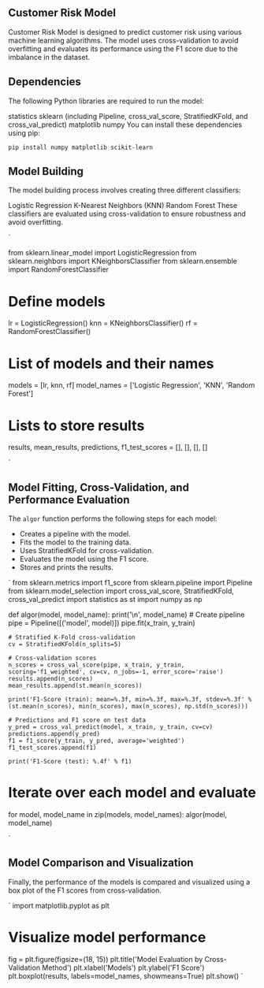 
## Customer Risk Model

Customer Risk Model is designed to predict customer risk using various machine learning algorithms. The model uses cross-validation to avoid overfitting and evaluates its performance using the F1 score due to the imbalance in the dataset.

## Dependencies
The following Python libraries are required to run the model:

statistics
sklearn (including Pipeline, cross_val_score, StratifiedKFold, and cross_val_predict)
matplotlib
numpy
You can install these dependencies using pip:

`
pip install numpy matplotlib scikit-learn
`
## Model Building
The model building process involves creating three different classifiers:

Logistic Regression
K-Nearest Neighbors (KNN)
Random Forest
These classifiers are evaluated using cross-validation to ensure robustness and avoid overfitting.

`

from sklearn.linear_model import LogisticRegression
from sklearn.neighbors import KNeighborsClassifier
from sklearn.ensemble import RandomForestClassifier


# Define models
lr = LogisticRegression()
knn = KNeighborsClassifier()
rf = RandomForestClassifier()

# List of models and their names
models = [lr, knn, rf]
model_names = ['Logistic Regression', 'KNN', 'Random Forest']

# Lists to store results
results, mean_results, predictions, f1_test_scores = [], [], [], []

`

## Model Fitting, Cross-Validation, and Performance Evaluation
The `algor` function performs the following steps for each model:

* Creates a pipeline with the model.
* Fits the model to the training data.
* Uses StratifiedKFold for cross-validation.
* Evaluates the model using the F1 score.
* Stores and prints the results.

`
from sklearn.metrics import f1_score
from sklearn.pipeline import Pipeline
from sklearn.model_selection import cross_val_score, StratifiedKFold, cross_val_predict
import statistics as st
import numpy as np

def algor(model, model_name):
    print('\n', model_name)
    # Create pipeline
    pipe = Pipeline([('model', model)])
    pipe.fit(x_train, y_train)
    
    # Stratified K-Fold cross-validation
    cv = StratifiedKFold(n_splits=5)
    
    # Cross-validation scores
    n_scores = cross_val_score(pipe, x_train, y_train, scoring='f1_weighted', cv=cv, n_jobs=-1, error_score='raise')
    results.append(n_scores)
    mean_results.append(st.mean(n_scores))
    
    print('F1-Score (train): mean=%.3f, min=%.3f, max=%.3f, stdev=%.3f' % (st.mean(n_scores), min(n_scores), max(n_scores), np.std(n_scores)))
    
    # Predictions and F1 score on test data
    y_pred = cross_val_predict(model, x_train, y_train, cv=cv)
    predictions.append(y_pred)
    f1 = f1_score(y_train, y_pred, average='weighted')
    f1_test_scores.append(f1)
    
    print('F1-Score (test): %.4f' % f1)


# Iterate over each model and evaluate

for model, model_name in zip(models, model_names):
    algor(model, model_name)

`

## Model Comparison and Visualization
Finally, the performance of the models is compared and visualized using a box plot of the F1 scores from cross-validation.

`
import matplotlib.pyplot as plt

# Visualize model performance

fig = plt.figure(figsize=(18, 15))
plt.title('Model Evaluation by Cross-Validation Method')
plt.xlabel('Models')
plt.ylabel('F1 Score')
plt.boxplot(results, labels=model_names, showmeans=True)
plt.show()
`
